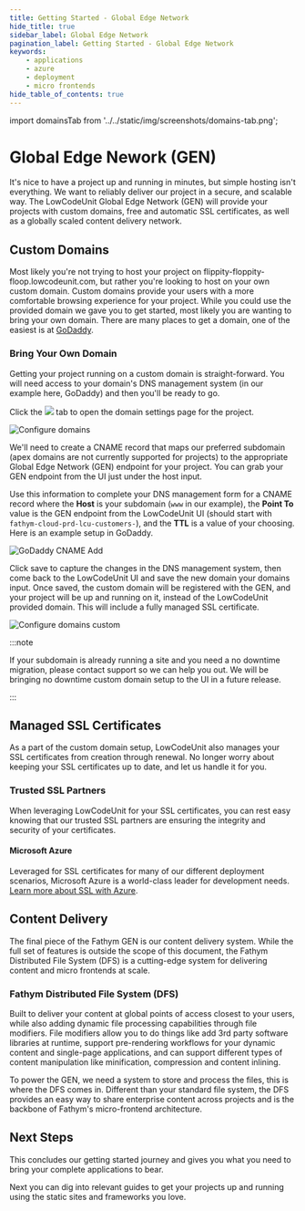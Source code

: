 ```yaml
---
title: Getting Started - Global Edge Network
hide_title: true
sidebar_label: Global Edge Network
pagination_label: Getting Started - Global Edge Network
keywords:
    - applications
    - azure
    - deployment
    - micro frontends
hide_table_of_contents: true
---
```


import domainsTab from '../../static/img/screenshots/domains-tab.png';

# Global Edge Nework (GEN)

It's nice to have a project up and running in minutes, but simple hosting isn't everything.  We want to reliably deliver our project in a secure, and scalable way.  The LowCodeUnit Global Edge Network (GEN) will provide your projects with custom domains, free and automatic SSL certificates, as well as a globally scaled content delivery network.

## Custom Domains

Most likely you're not trying to host your project on flippity-floppity-floop.lowcodeunit.com, but rather you're looking to host on your own custom domain.  Custom domains provide your users with a more comfortable browsing experience for your project.  While you could use the provided domain we gave you to get started, most likely you are wanting to bring your own domain.  There are many places to get a domain, one of the easiest is at [GoDaddy](https://www.godaddy.com).

### Bring Your Own Domain

Getting your project running on a custom domain is straight-forward.  You will need access to your domain's DNS management system (in our example here, GoDaddy) and then you'll be ready to go.

Click the <img src={domainsTab} class="text-image" /> tab to open the domain settings page for the project.

![Configure domains](/img/screenshots/domains-configuration.png)

We'll need to create a CNAME record that maps our preferred subdomain (apex domains are not currently supported for projects) to the appropriate Global Edge Network (GEN) endpoint for your project.  You can grab your GEN endpoint from the UI just under the host input.

Use this information to complete your DNS management form for a CNAME record where the **Host** is your subdomain (`www` in our example), the **Point To** value is the GEN endpoint from the LowCodeUnit UI (should start with `fathym-cloud-prd-lcu-customers-`), and the **TTL** is a value of your choosing.  Here is an example setup in GoDaddy.

![GoDaddy CNAME Add](/img/screenshots/godaddy-cname-add.png)

Click save to capture the changes in the DNS management system, then come back to the LowCodeUnit UI and save the new domain your domains input.  Once saved, the custom domain will be registered with the GEN, and your project will be up and running on it, instead of the LowCodeUnit provided domain.  This will include a fully managed SSL certificate.

![Configure domains custom](/img/screenshots/domains-configuration-custom.png)

:::note

If your subdomain is already running a site and you need a no downtime migration, please contact support so we can help you out.  We will be bringing no downtime custom domain setup to the UI in a future release.  

:::

<!-- ### Purchase Domains

Purchase domains with GoDaddy

### Managed Domains 

Connect with our provided DNS servers, and let fathym's DNS VirtDev control your DNS in a streamlined fashion-->

## Managed SSL Certificates

As a part of the custom domain setup, LowCodeUnit also manages your SSL certificates from creation through renewal.  No longer worry about keeping your SSL certificates up to date, and let us handle it for you.

### Trusted SSL Partners

When leveraging LowCodeUnit for your SSL certificates, you can rest easy knowing that our trusted SSL partners are ensuring the integrity and security of your certificates.

#### Microsoft Azure

Leveraged for SSL certificates for many of our different deployment scenarios, Microsoft Azure is a world-class leader for development needs.  [Learn more about SSL with Azure](https://docs.microsoft.com/en-us/azure/app-service/configure-ssl-certificate).

<!-- #### Let's Encrypt -->

## Content Delivery

The final piece of the Fathym GEN is our content delivery system.  While the full set of features is outside the scope of this document, the Fathym Distributed File System (DFS) is a cutting-edge system for delivering content and micro frontends at scale.  

### Fathym Distributed File System (DFS)

Built to deliver your content at global points of access closest to your users, while also adding dynamic file processing capabilities through file modifiers.  File modifiers allow you to do things like add 3rd party software libraries at runtime, support pre-rendering workflows for your dynamic content and single-page applications, and can support different types of content manipulation like minification, compression and content inlining.

To power the GEN, we need a system to store and process the files, this is where the DFS comes in.  Different than your standard file system, the DFS provides an easy way to share enterprise content across projects and is the backbone of Fathym's micro-frontend architecture.

## Next Steps

This concludes our getting started journey and gives you what you need to bring your complete applications to bear.  

Next you can dig into relevant guides to get your projects up and running using the static sites and frameworks you love.

<!-- 
In this form, you have to bring your own Authentication/Authorization strategies, and the complete application in as a single project.  In our next section, we will dive into LowCodeUnit's Micro-frontend capabilities, and how you can leverage more from the LCU Runtime to accelerate your path to complete projects. -->
